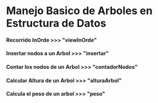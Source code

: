 # Manejo Basico de Arboles en Estructura de Datos

#### Recorrido InOrde >>> "viewInOrde"
#### Insertar nodos a un Arbol  >>> "insertar"
#### Contar los nodos de un Arbol >>> "contadorNodos"
#### Calcular Altura de un Arbol >>>  "alturaArbol"
####  Calcula el peso de un arbol >>> "peso"
